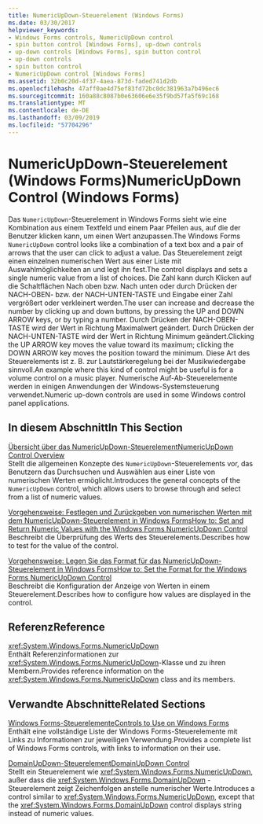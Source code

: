 ```yaml
---
title: NumericUpDown-Steuerelement (Windows Forms)
ms.date: 03/30/2017
helpviewer_keywords:
- Windows Forms controls, NumericUpDown control
- spin button control [Windows Forms], up-down controls
- up-down controls [Windows Forms], spin button control
- up-down controls
- spin button control
- NumericUpDown control [Windows Forms]
ms.assetid: 32b0c20d-4f37-4aea-873d-faded741d2db
ms.openlocfilehash: 47aff0ae4d75ef83fd72bc0dc381963a7b496ec6
ms.sourcegitcommit: 160a88c8087b0e63606e6e35f9bd57fa5f69c168
ms.translationtype: MT
ms.contentlocale: de-DE
ms.lasthandoff: 03/09/2019
ms.locfileid: "57704296"
---
```

# <a name="numericupdown-control-windows-forms"></a><span data-ttu-id="707b6-102">NumericUpDown-Steuerelement (Windows Forms)</span><span class="sxs-lookup"><span data-stu-id="707b6-102">NumericUpDown Control (Windows Forms)</span></span>
<span data-ttu-id="707b6-103">Das `NumericUpDown`-Steuerelement in Windows Forms sieht wie eine Kombination aus einem Textfeld und einem Paar Pfeilen aus, auf die der Benutzer klicken kann, um einen Wert anzupassen.</span><span class="sxs-lookup"><span data-stu-id="707b6-103">The Windows Forms `NumericUpDown` control looks like a combination of a text box and a pair of arrows that the user can click to adjust a value.</span></span> <span data-ttu-id="707b6-104">Das Steuerelement zeigt einen einzelnen numerischen Wert aus einer Liste mit Auswahlmöglichkeiten an und legt ihn fest.</span><span class="sxs-lookup"><span data-stu-id="707b6-104">The control displays and sets a single numeric value from a list of choices.</span></span> <span data-ttu-id="707b6-105">Die Zahl kann durch Klicken auf die Schaltflächen Nach oben bzw. Nach unten oder durch Drücken der NACH-OBEN- bzw. der NACH-UNTEN-TASTE und Eingabe einer Zahl vergrößert oder verkleinert werden.</span><span class="sxs-lookup"><span data-stu-id="707b6-105">The user can increase and decrease the number by clicking up and down buttons, by pressing the UP and DOWN ARROW keys, or by typing a number.</span></span> <span data-ttu-id="707b6-106">Durch Drücken der NACH-OBEN-TASTE wird der Wert in Richtung Maximalwert geändert. Durch Drücken der NACH-UNTEN-TASTE wird der Wert in Richtung Minimum geändert.</span><span class="sxs-lookup"><span data-stu-id="707b6-106">Clicking the UP ARROW key moves the value toward its maximum; clicking the DOWN ARROW key moves the position toward the minimum.</span></span> <span data-ttu-id="707b6-107">Diese Art des Steuerelements ist z. B. zur Lautstärkeregelung bei der Musikwiedergabe sinnvoll.</span><span class="sxs-lookup"><span data-stu-id="707b6-107">An example where this kind of control might be useful is for a volume control on a music player.</span></span> <span data-ttu-id="707b6-108">Numerische Auf-Ab-Steuerelemente werden in einigen Anwendungen der Windows-Systemsteuerung verwendet.</span><span class="sxs-lookup"><span data-stu-id="707b6-108">Numeric up-down controls are used in some Windows control panel applications.</span></span>  
  
## <a name="in-this-section"></a><span data-ttu-id="707b6-109">In diesem Abschnitt</span><span class="sxs-lookup"><span data-stu-id="707b6-109">In This Section</span></span>  
 [<span data-ttu-id="707b6-110">Übersicht über das NumericUpDown-Steuerelement</span><span class="sxs-lookup"><span data-stu-id="707b6-110">NumericUpDown Control Overview</span></span>](numericupdown-control-overview-windows-forms.md)  
 <span data-ttu-id="707b6-111">Stellt die allgemeinen Konzepte des `NumericUpDown`-Steuerelements vor, das Benutzern das Durchsuchen und Auswählen aus einer Liste von numerischen Werten ermöglicht.</span><span class="sxs-lookup"><span data-stu-id="707b6-111">Introduces the general concepts of the `NumericUpDown` control, which allows users to browse through and select from a list of numeric values.</span></span>  
  
 [<span data-ttu-id="707b6-112">Vorgehensweise: Festlegen und Zurückgeben von numerischen Werten mit dem NumericUpDown-Steuerelement in Windows Forms</span><span class="sxs-lookup"><span data-stu-id="707b6-112">How to: Set and Return Numeric Values with the Windows Forms NumericUpDown Control</span></span>](set-and-return-numeric-values-with-wf-numericupdown-control.md)  
 <span data-ttu-id="707b6-113">Beschreibt die Überprüfung des Werts des Steuerelements.</span><span class="sxs-lookup"><span data-stu-id="707b6-113">Describes how to test for the value of the control.</span></span>  
  
 [<span data-ttu-id="707b6-114">Vorgehensweise: Legen Sie das Format für das NumericUpDown-Steuerelement in Windows Forms</span><span class="sxs-lookup"><span data-stu-id="707b6-114">How to: Set the Format for the Windows Forms NumericUpDown Control</span></span>](how-to-set-the-format-for-the-windows-forms-numericupdown-control.md)  
 <span data-ttu-id="707b6-115">Beschreibt die Konfiguration der Anzeige von Werten in einem Steuerelement.</span><span class="sxs-lookup"><span data-stu-id="707b6-115">Describes how to configure how values are displayed in the control.</span></span>  
  
## <a name="reference"></a><span data-ttu-id="707b6-116">Referenz</span><span class="sxs-lookup"><span data-stu-id="707b6-116">Reference</span></span>  
 <xref:System.Windows.Forms.NumericUpDown>  
 <span data-ttu-id="707b6-117">Enthält Referenzinformationen zur <xref:System.Windows.Forms.NumericUpDown>-Klasse und zu ihren Membern.</span><span class="sxs-lookup"><span data-stu-id="707b6-117">Provides reference information on the <xref:System.Windows.Forms.NumericUpDown> class and its members.</span></span>  
  
## <a name="related-sections"></a><span data-ttu-id="707b6-118">Verwandte Abschnitte</span><span class="sxs-lookup"><span data-stu-id="707b6-118">Related Sections</span></span>  
 [<span data-ttu-id="707b6-119">Windows Forms-Steuerelemente</span><span class="sxs-lookup"><span data-stu-id="707b6-119">Controls to Use on Windows Forms</span></span>](controls-to-use-on-windows-forms.md)  
 <span data-ttu-id="707b6-120">Enthält eine vollständige Liste der Windows Forms-Steuerelemente mit Links zu Informationen zur jeweiligen Verwendung.</span><span class="sxs-lookup"><span data-stu-id="707b6-120">Provides a complete list of Windows Forms controls, with links to information on their use.</span></span>  
  
 [<span data-ttu-id="707b6-121">DomainUpDown-Steuerelement</span><span class="sxs-lookup"><span data-stu-id="707b6-121">DomainUpDown Control</span></span>](domainupdown-control-windows-forms.md)  
 <span data-ttu-id="707b6-122">Stellt ein Steuerelement wie <xref:System.Windows.Forms.NumericUpDown>, außer dass die <xref:System.Windows.Forms.DomainUpDown> -Steuerelement zeigt Zeichenfolgen anstelle numerischer Werte.</span><span class="sxs-lookup"><span data-stu-id="707b6-122">Introduces a control similar to <xref:System.Windows.Forms.NumericUpDown>, except that the <xref:System.Windows.Forms.DomainUpDown> control displays string instead of numeric values.</span></span>
